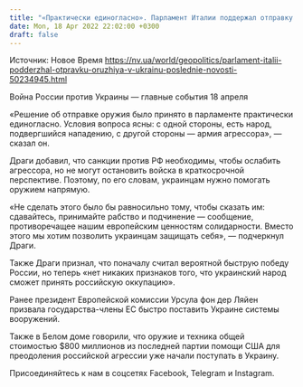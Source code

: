 ```yaml
---
title: "«Практически единогласно». Парламент Италии поддержал отправку оружия в Украину"
date: Mon, 18 Apr 2022 22:02:00 +0300
draft: false
---
```

Источник: Новое Время https://nv.ua/world/geopolitics/parlament-italii-podderzhal-otpravku-oruzhiya-v-ukrainu-poslednie-novosti-50234945.html


Война России против Украины — главные события 18 апреля

«Решение об отправке оружия было принято в парламенте практически единогласно. Условия вопроса ясны: с одной стороны, есть народ, подвергшийся нападению, с другой стороны — армия агрессора», — сказал он.

Драги добавил, что санкции против РФ необходимы, чтобы ослабить агрессора, но не могут остановить войска в краткосрочной перспективе. Поэтому, по его словам, украинцам нужно помогать оружием напрямую.

«Не сделать этого было бы равносильно тому, чтобы сказать им: сдавайтесь, принимайте рабство и подчинение — сообщение, противоречащее нашим европейским ценностям солидарности. Вместо этого мы хотим позволить украинцам защищать себя», — подчеркнул Драги.

Также Драги признал, что поначалу считал вероятной быструю победу России, но теперь «нет никаких признаков того, что украинский народ сможет принять российскую оккупацию». 

Ранее президент Европейской комиссии Урсула фон дер Ляйен призвала государства-члены ЕС быстро поставить Украине системы вооружений.

Также в Белом доме говорили, что оружие и техника общей стоимостью $800 миллионов из последней партии помощи США для преодоления российской агрессии уже начали поступать в Украину.

Присоединяйтесь к нам в соцсетях Facebook, Telegram и Instagram.
